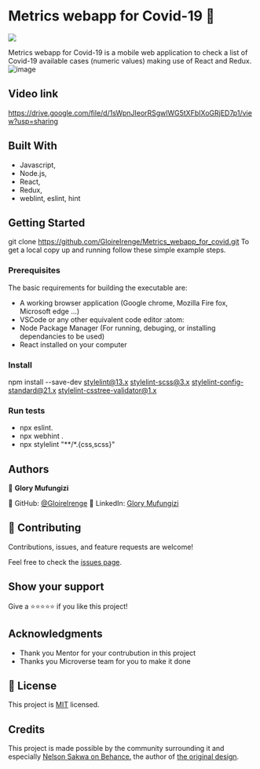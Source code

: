 # Metrics webapp for Covid-19 :diamond_shape_with_a_dot_inside:
![](https://img.shields.io/badge/Microverse-blueviolet)

Metrics webapp for Covid-19 is a mobile web application to check a list of Covid-19 available cases (numeric values) making use of React and Redux.
![image](https://user-images.githubusercontent.com/37586807/194730923-4cd78927-9b3f-4fd2-b14d-573f843dbd9a.png)
## Video link
https://drive.google.com/file/d/1sWpnJIeorRSgwlWG5tXFbIXoGRjED7p1/view?usp=sharing
## Built With
- Javascript,
- Node.js,
- React,
- Redux,
- weblint, eslint, hint

## Getting Started
git clone https://github.com/GloireIrenge/Metrics_webapp_for_covid.git
To get a local copy up and running follow these simple example steps.

### Prerequisites
The basic requirements for building the executable are:

- A working browser application (Google chrome, Mozilla Fire fox, Microsoft edge ...)
- VSCode or any other equivalent code editor :atom:
- Node Package Manager (For running, debuging, or installing dependancies to be used)
- React installed on your computer

### Install
npm install --save-dev stylelint@13.x stylelint-scss@3.x stylelint-config-standard@21.x stylelint-csstree-validator@1.x

### Run tests
- npx eslint.
- npx webhint .
- npx stylelint "**/*.{css,scss}"

## Authors

👤 **Glory Mufungizi**

:diamond_shape_with_a_dot_inside: GitHub: [@GloireIrenge](https://github.com/GloireIrenge)
:diamond_shape_with_a_dot_inside: LinkedIn: [Glory Mufungizi](https://www.linkedin.com/in/glory-mufungizi-678940202/)


## 🤝 Contributing

Contributions, issues, and feature requests are welcome!

Feel free to check the [issues page](../../issues/).

## Show your support

Give a ⭐️⭐️⭐️⭐️⭐️ if you like this project!

## Acknowledgments

- Thank you Mentor for your contrubution in this project
- Thanks you Microverse team for you to make it done



## 📝 License

This project is [MIT](./MIT.md) licensed.

## Credits
This project is made possible by the community surrounding it and especially  [Nelson Sakwa on Behance.](https://www.behance.net/sakwadesignstudio)  the author of [the original design](https://creativecommons.org/licenses/by-nc/4.0/).


